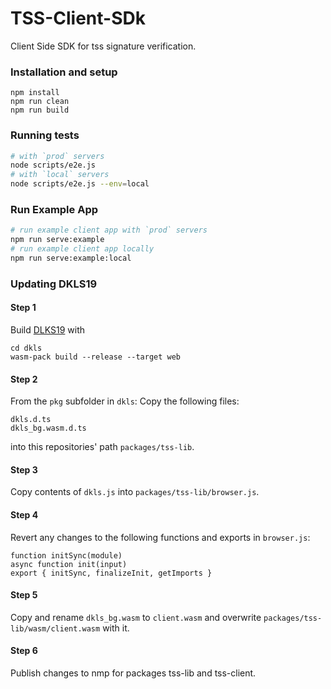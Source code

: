 # TSS-Client-SDk

Client Side SDK for tss signature verification.

### Installation and setup
```
npm install
npm run clean
npm run build
```

### Running tests
```bash
# with `prod` servers
node scripts/e2e.js
# with `local` servers
node scripts/e2e.js --env=local
```
### Run Example App
```bash
# run example client app with `prod` servers
npm run serve:example
# run example client app locally
npm run serve:example:local
```

### Updating DKLS19
#### Step 1
Build [DLKS19](https://github.com/torusresearch/dkls) with
```
cd dkls
wasm-pack build --release --target web
```

#### Step 2
From the `pkg` subfolder in `dkls`:
Copy the following files:
```
dkls.d.ts
dkls_bg.wasm.d.ts
```

into this repositories' path `packages/tss-lib`.

#### Step 3

Copy contents of `dkls.js` into `packages/tss-lib/browser.js`.

#### Step 4

Revert any changes to the following functions and exports in `browser.js`:

```
function initSync(module)
async function init(input)
export { initSync, finalizeInit, getImports }
```

#### Step 5

Copy and rename `dkls_bg.wasm` to `client.wasm` and overwrite `packages/tss-lib/wasm/client.wasm` with it.

#### Step 6
Publish changes to nmp for packages tss-lib and tss-client.
